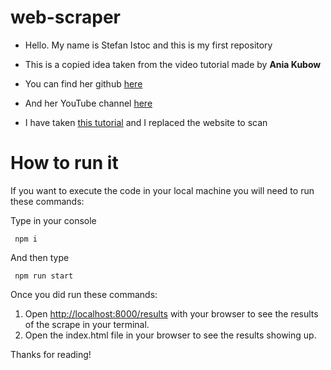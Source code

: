 
# web-scraper

 - Hello. My name is Stefan Istoc and this is my first repository
  
  - This is a copied idea taken from the video tutorial made by **Ania Kubow**

- You can find her github [here](https://github.com/kubowania)
   
 - And her YouTube channel [here](https://www.youtube.com/channel/UC5DNytAJ6_FISueUfzZCVsw)
- I have taken [this tutorial](https://www.youtube.com/watch?v=-3lqUHeZs_0) and I replaced the website to scan

# How to run it
 
 If you want to execute the code in your local machine you will need to run these commands:
 
Type in your console

     npm i 

 


  And then type 
 


     npm run start 




Once you did run these commands:
1.  Open  [http://localhost:8000/results](http://localhost:8000/results)  with your browser to see the results of the scrape in your terminal.
2.  Open the index.html file in your browser to see the results showing up.

Thanks for reading!
